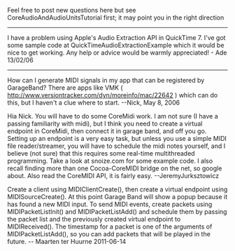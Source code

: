 Feel free to post new questions here but see CoreAudioAndAudioUnitsTutorial first; it may point you in the right direction

----

I have a problem using Apple's Audio Extraction API in QuickTime 7. I've got some sample code at QuickTimeAudioExtractionExample which it would be nice to get working. Any help or advice would be warmly appreciated! - Ade 13/02/06

----

How can I generate MIDI signals in my app that can be registered by GarageBand? There are apps like VMK ( http://www.versiontracker.com/dyn/moreinfo/mac/22642 ) which can do this, but I haven't a clue where to start.
--Nick, May 8, 2006

Hia Nick. You will have to do some CoreMidi work. I am not sure (I have a passing familiarity with midi), but I think you need to create a virtual endpoint in CoreMidi, then connect it in garage band, and off you go. Setting up an endpoint is a very easy task, but unless you use a simple MIDI file reader/streamer, you will have to schedule the midi notes yourself, and I believe (not sure) that this requires some real-time multithreaded programming. Take a look at snoize.com for some example code. I also recall finding more than one Cocoa-CoreMIDI bridge on the net, so google about. Also read the CoreMIDI API, it is fairly easy. --JeremyJurksztowicz

Create a client using MIDIClientCreate(), then create a virtual endpoint using MIDISourceCreate(). At this point Garage Band will show a popup because it has found a new MIDI input. To send MIDI events, create packets using MIDIPacketListInit() and MIDIPacketListAdd() and schedule them by passing the packet list and the previously created virtual endpoint to MIDIReceived(). The timestamp for a packet is one of the arguments of MIDIPacketListAdd(), so you can add packets that will be played in the future. -- Maarten ter Huurne 2011-06-14

